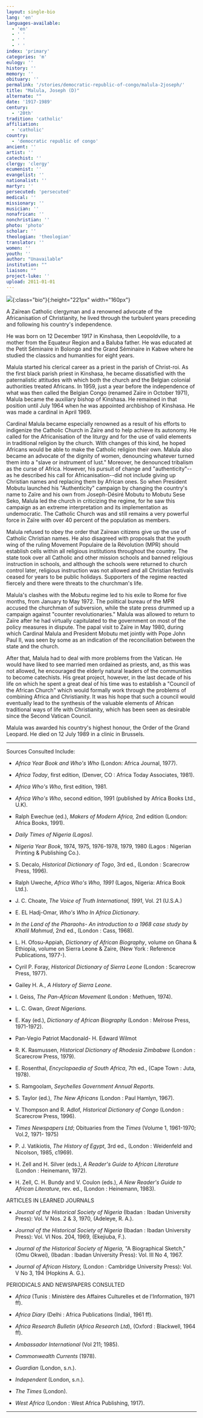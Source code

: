 ```yaml
---
layout: single-bio
lang: 'en'
languages-available:
  - 'en'
  - ' '
  - ' '
  - ' '
index: 'primary'
categories: 'm'
eulogy: ''
history: ''
memory: ''
obituary: ''
permalink: '/stories/democratic-republic-of-congo/malula-2joseph/'
title: "Malula, Joseph (D)"
alternate: ""
date: '1917-1989'
century:
  - '20th'
tradition: 'catholic'
affiliation:
  - 'catholic'
country:
  - 'democratic republic of congo'
ancient: ''
artist: ''
catechist: ''
clergy: 'clergy'
ecumenist: ''
evangelist: ''
nationalist: ''
martyr: ''
persecuted: 'persecuted'
medical: ''
missionary: ''
musician: ''
nonafrican: ''
nonchristian: ''
photo: 'photo'
scholar: ''
theologian: 'theologian'
translator: ''
women: ''
youth: ''
author: "Unavailable"
institution: ""
liaison: ""
project-luke: ''
upload: 2011-01-01
---
```


![](/images/bio-pics/demrepcongo/malula-2joseph/malula.jpg){:class="bio"}{:height="221px" width="160px"}

A Za&iuml;rean Catholic clergyman and a renowned advocate of the Africanisation of Christianity, he lived through the turbulent years preceding and following his country's independence.

He was born on 12 December 1917 in Kinshasa, then Leopoldville, to a mother from the Equateur Region and a Baluba father. He was educated at the Petit S&eacute;minaire in Bolongo and the Grand S&eacute;minaire in Kabwe where he studied the classics and humanities for eight years.

Malula started his clerical career as a priest in the parish of Christ-roi. As the first black parish priest in Kinshasa, he became dissatisfied with the paternalistic attitudes with which both the church and the Belgian colonial authorities treated Africans. In 1959, just a year before the independence of what was then called the Belgian Congo (renamed Za&iuml;re in October 1971), Malula became the auxiliary bishop of Kinshasa. He remained in that position until July 1964 when he was appointed archbishop of Kinshasa. He was made a cardinal in April 1969.

Cardinal Malula became especially renowned as a result of his efforts to indigenize the Catholic Church in Za&iuml;re and to help achieve its autonomy. He called for the Africanisation of the liturgy and for the use of valid elements in traditional religion by the church. With changes of this kind, he hoped Africans would be able to make the Catholic religion their own. Malula also became an advocate of the dignity of women, denouncing whatever turned them into a "slave or instrument of lust."  Moreover, he denounced tribalism as the curse of Africa. However, his pursuit of change and "authenticity"--as he described his call for Africanisation--did not include giving up Christian names and replacing them by African ones. So when President Mobutu launched his "Authenticity" campaign by changing the country's name to Za&iuml;re and his own from Joseph-D&eacute;sir&eacute; Mobutu to Mobutu Sese Seko, Malula led the church in criticizing the regime, for he saw this campaign as an extreme interpretation and its implementation as undemocratic. The Catholic Church was and still remains a very powerful force in Za&iuml;re with over 40 percent of the population as members.

Malula refused to obey the order that Za&iuml;rean citizens give up the use of Catholic Christian names. He also disagreed with proposals that the youth wing of the ruling Movement Populaire de la R&eacute;volution (MPR) should establish cells within all religious institutions throughout the country. The state took over all Catholic and other mission schools and banned religious instruction in schools, and although the schools were returned to church control later, religious instruction was not allowed and all Christian festivals ceased for years to be public holidays. Supporters of the regime reacted fiercely and there were threats to the churchman's life.

Malula's clashes with the Mobutu regime led to his exile to Rome for five months, from January to May 1972. The political bureau of the MPR accused the churchman of subversion, while the state press drummed up a campaign against "counter revolutionaries."  Malula was allowed to return to Za&iuml;re after he had virtually capitulated to the government on most of the policy measures in dispute. The papal visit to Za&iuml;re in May 1980, during which Cardinal Malula and President Mobutu met jointly with Pope John Paul II, was seen by some as an indication of the reconciliation between the state and the church.

After that, Malula had to deal with more problems from the Vatican. He would have liked to see married men ordained as priests, and, as this was not allowed, he encouraged the elderly natural leaders of the communities to become catechists. His great project, however, in the last decade of his life on which he spent a great deal of his time was to establish a "Council of the African Church" which would formally work through the problems of combining Africa and Christianity. It was his hope that such a council would eventually lead to the synthesis of the valuable elements of African traditional ways of life with Christianity, which has been seen as desirable since the Second Vatican Council.

Malula was awarded his country's highest honour, the Order of the Grand Leopard. He died on 12 July 1989 in a clinic in Brussels.



---

Sources Consulted Include:

* *Africa Year Book and Who's Who*  (London: Africa Journal, 1977).

* *Africa Today*, first edition, (Denver, CO : Africa Today Associates, 1981).

* *Africa Who's Who*, first edition, 1981.

* *Africa Who's Who*, second edition, 1991 (published by Africa Books Ltd., U.K).

* Ralph Ewechue (ed.),  *Makers of Modern Africa,*  2nd edition  (London: Africa Books, 1991).

* *Daily Times of Nigeria (Lagos).*

* *Nigeria Year Book*, 1974, 1975, 1976-1978, 1979, 1980 (Lagos : Nigerian Printing &amp; Publishing Co.).

* S. Decalo, *Historical Dictionary of Togo*, 3rd ed., (London : Scarecrow Press, 1996).

* Ralph Uweche, *Africa Who's Who, 1991*
(Lagos, Nigeria: Africa Book Ltd.).

* J. C. Choate, *The Voice of Truth International, 1991*,
Vol. 21 (U.S.A.)

* E. EL Hadj-Omar, *Who's Who In Africa Dictionary*.

* *In the Land of the Pharaohs- An introduction to a 1968 case study by
Khalil Mahmud*, 2nd ed., (London : Cass, 1968).

* L. H. Ofosu-Appiah, *Dictionary of African Biography*, volume on Ghana &amp; Ethiopia,
volume on Sierra Leone  &amp; Zaire, (New York : Reference Publications, 1977-).

* Cyril P. Foray, *Historical Dictionary of Sierra Leone* (London : Scarecrow Press, 1977).

* Gailey H. A., *A History of Sierra Leone*.

* I. Geiss, *The Pan-African Movement* (London : Methuen, 1974).

* L. C. Gwan, *Great Nigerians.*

* E. Kay (ed.), *Dictionary of African Biography* (London : Melrose Press, 1971-1972).

* Pan-Vegio Patriot Macdonald- H. Edward Wilmot

* R. K. Rasmussen, *Historical Dictionary of Rhodesia Zimbabwe* (London : Scarecrow Press, 1979).

* E. Rosenthal, *Encyclopaedia of South Africa*, 7th ed., (Cape Town : Juta, 1978).

* S. Ramgoolam, *Seychelles Government Annual Reports*.

* S. Taylor (ed.), *The New Africans* (London : Paul Hamlyn, 1967).

* V. Thompson and R. Adlof, *Historical Dictionary of Congo* (London : Scarecrow Press, 1996).

* *Times Newspapers Ltd*; Obituaries from the *Times* (Volume 1, 1961-1970;
Vol.2, 1971- 1975)

* P. J. Vatikiotis, *The History of Egypt*, 3rd ed., (London : Weidenfeld and Nicolson, 1985, c1969).

* H. Zell and H. Silver (eds.), *A Reader's Guide to African Literature* (London : Heinemann, 1972).

* H. Zell, C. H. Bundy and V. Coulon (eds.), *A New Reader's Guide to African Literature*, rev. ed., (London : Heinemann, 1983).

ARTICLES IN LEARNED JOURNALS

* *Journal of the Historical Society of Nigeria* (Ibadan : Ibadan University Press): Vol. V Nos. 2 &amp; 3, 1970,  (Adeleye, R. A.).

* *Journal of the Historical Society of Nigeria* (Ibadan : Ibadan University Press): Vol. VI Nos. 204, 1969,  (Ekejiuba, F.).

* *Journal of the Historical Society of Nigeria,* "A Biographical Sketch,"  (Omu Okwei), (Ibadan : Ibadan University Press): Vol. III No 4, 1967.

* *Journal of African History,* (London : Cambridge University Press): Vol. V No 3, 194 (Hopkins A. G.).

PERIODICALS AND NEWSPAPERS CONSULTED


* *Africa* (Tunis : Ministère des Affaires Culturelles et de l'Information, 1971 ff).

* *Africa Diary* (Delhi : Africa Publications (India), 1961 ff).

* *Africa Research Bulletin* (*Africa Research Ltd*), (Oxford : Blackwell, 1964 ff).

* *Ambassador International* (Vol 211; 1985).

* *Commonwealth Currents* (1978).

* *Guardian* (London, s.n.).

* *Independent* (London, s.n.).

* *The Times* (London).

* *West Africa* (London : West Africa Publishing, 1917).




---
